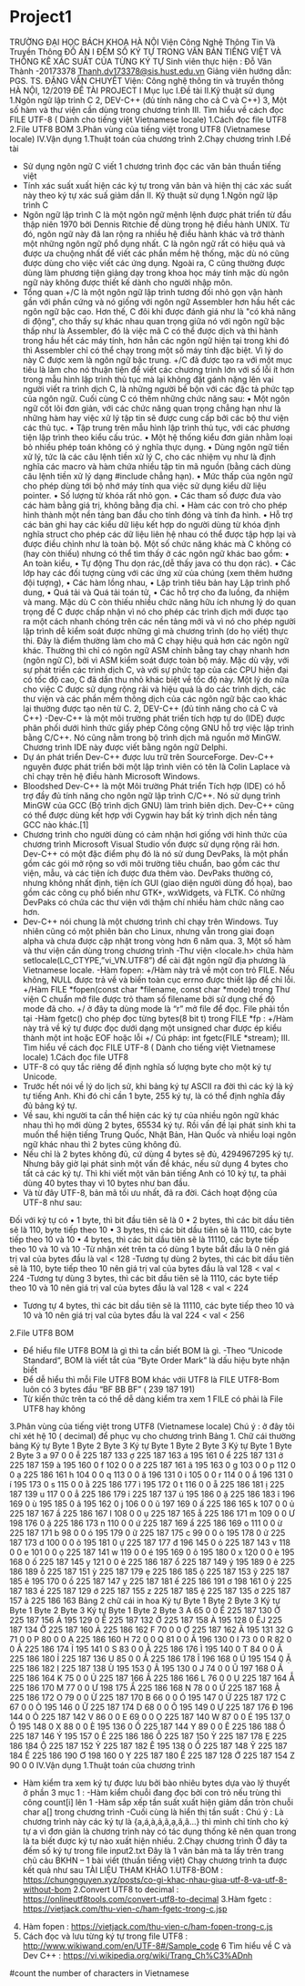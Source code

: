 # Project1
TRƯỜNG ĐẠI HỌC BÁCH KHOA HÀ NỘI
Viện Công Nghệ Thông Tin Và Truyền Thông
ĐỒ ÁN I
ĐẾM SỐ KÝ TỰ TRONG VĂN BẢN TIẾNG VIỆT
VÀ THỐNG KÊ XÁC SUẤT CỦA TỪNG KÝ TỰ
Sinh viên thực hiện : Đỗ Văn Thành -20173378
Thanh.dv173378@sis.hust.edu.vn
Giảng viên hướng dẫn:	PGS. TS. ĐẶNG VĂN CHUYẾT
Viện:	Công nghệ thông tin và truyền thông
HÀ NỘI, 12/2019
ĐỀ TÀI PROJECT I
Mục lục 
I.Đề tài 
II.Kỹ thuật sử dụng
1.Ngôn ngữ lập trình C
2, DEV-C++ (đủ tính năng cho cả C và C++)
3, Một số hàm và thư viện cần dùng trong chương trình
III. Tìm hiểu về cách đọc FILE UTF-8 ( Dành cho tiếng việt Vietnamese locale)
1.Cách đọc file UTF8
2.File UTF8 BOM
3.Phân vùng của tiếng việt trong UTF8 (Vietnamese locale)
IV.Vận dụng
1.Thuật toán của chương trình
2.Chạy chương trình 
I.Đề tài
- Sử dụng ngôn ngữ C viết 1 chương trình đọc các văn bản thuần tiếng việt 
- Tính xác suất xuất hiện các ký tự trong văn bản và hiện thị các xác suất này theo ký tự xác suấ giảm dần
II. Kỹ thuật sử dụng
1.Ngôn ngữ lập trình C
- Ngôn ngữ lập trình C là một ngôn ngữ mệnh lệnh được phát triển từ đầu thập niên 1970 bởi Dennis Ritchie để dùng trong hệ điều hành UNIX. Từ đó, ngôn ngữ này đã lan rộng ra nhiều hệ điều hành khác và trở thành một những ngôn ngữ phổ dụng nhất. C là ngôn ngữ rất có hiệu quả và được ưa chuộng nhất để viết các phần mềm hệ thống, mặc dù nó cũng được dùng cho việc viết các ứng dụng. Ngoài ra, C cũng thường được dùng làm phương tiện giảng dạy trong khoa học máy tính mặc dù ngôn ngữ này không được thiết kế dành cho người nhập môn.
- Tổng quan
+/C là một ngôn ngữ lập trình tương đối nhỏ gọn vận hành gần với phần cứng và nó giống với ngôn ngữ Assembler hơn hầu hết các ngôn ngữ bậc cao. Hơn thế, C đôi khi được đánh giá như là "có khả năng di động", cho thấy sự khác nhau quan trọng giữa nó với ngôn ngữ bậc thấp như là Assembler, đó là việc mã C có thể được dịch và thi hành trong hầu hết các máy tính, hơn hẳn các ngôn ngữ hiện tại trong khi đó thì Assembler chỉ có thể chạy trong một số máy tính đặc biệt. Vì lý do này C được xem là ngôn ngữ bậc trung.
+/C đã được tạo ra với một mục tiêu là làm cho nó thuận tiện để viết các chương trình lớn với số lỗi ít hơn trong mẫu hình lập trình thủ tục mà lại không đặt gánh nặng lên vai người viết ra trình dịch C, là những người bề bộn với các đặc tả phức tạp của ngôn ngữ. Cuối cùng C có thêm những chức năng sau:
•	Một ngôn ngữ cốt lõi đơn giản, với các chức năng quan trọng chẳng hạn như là những hàm hay việc xử lý tập tin sẽ được cung cấp bởi các bộ thư viện các thủ tục.
•	Tập trung trên mẫu hình lập trình thủ tục, với các phương tiện lập trình theo kiểu cấu trúc.
•	Một hệ thống kiểu đơn giản nhằm loại bỏ nhiều phép toán không có ý nghĩa thực dụng.
•	Dùng ngôn ngữ tiền xử lý, tức là các câu lệnh tiền xử lý C, cho các nhiệm vụ như là định nghĩa các macro và hàm chứa nhiều tập tin mã nguồn (bằng cách dùng câu lệnh tiền xử lý dạng #include chẳng hạn).
•	Mức thấp của ngôn ngữ cho phép dùng tới bộ nhớ máy tính qua việc sử dụng kiểu dữ liệu pointer.
•	Số lượng từ khóa rất nhỏ gọn.
•	Các tham số được đưa vào các hàm bằng giá trị, không bằng địa chỉ.
•	Hàm các con trỏ cho phép hình thành một nền tảng ban đầu cho tính đóng và tính đa hình.
•	Hỗ trợ các bản ghi hay các kiểu dữ liệu kết hợp do người dùng từ khóa định nghĩa struct cho phép các dữ liệu liên hệ nhau có thể được tập hợp lại và được điều chỉnh như là toàn bộ.
Một số chức năng khác mà C không có (hay còn thiếu) nhưng có thể tìm thấy ở các ngôn ngữ khác bao gồm:
•	An toàn kiểu,
•	Tự động Thu dọn rác,(dễ thấy java có thu dọn rác).
•	Các lớp hay các đối tượng cùng với các ứng xử của chúng (xem thêm hướng đội tượng),
•	Các hàm lồng nhau,
•	Lập trình tiêu bản hay Lập trình phổ dung,
•	Quá tải và Quá tải toán tử,
•	Các hỗ trợ cho đa luồng, đa nhiệm và mang.
Mặc dù C còn thiếu nhiều chức năng hữu ích nhưng lý do quan trọng để C được chấp nhận vì nó cho phép các trình dịch mới được tạo ra một cách nhanh chóng trên các nền tảng mới và vì nó cho phép người lập trình dễ kiểm soát được những gì mà chương trình (do họ viết) thực thi. Đây là điểm thường làm cho mã C chạy hiệu quả hơn các ngôn ngữ khác. Thường thì chỉ có ngôn ngữ ASM chỉnh bằng tay chạy nhanh hơn (ngôn ngữ C), bởi vì ASM kiểm soát được toàn bộ máy. Mặc dù vậy, với sự phát triển các trình dịch C, và với sự phức tạp của các CPU hiện đại có tốc độ cao, C đã dần thu nhỏ khác biệt về tốc độ này.
Một lý do nữa cho việc C được sử dụng rộng rãi và hiệu quả là do các trình dịch, các thư viện và các phần mềm thông dịch của các ngôn ngữ bậc cao khác lại thường được tạo nên từ C.
2, DEV-C++ (đủ tính năng cho cả C và C++)
-Dev-C++ là một môi trường phát triển tích hợp tự do (IDE) được phân phối dưới hình thức giấy phép Công cộng GNU hỗ trợ việc lập trình bằng C/C++. Nó cũng nằm trong bộ trình dịch mã nguồn mở MinGW. Chương trình IDE này được viết bằng ngôn ngữ Delphi.
- Dự án phát triển Dev-C++ được lưu trữ trên SourceForge. Dev-C++ nguyên được phát triển bởi một lập trình viên có tên là Colin Laplace và chỉ chạy trên hệ điều hành Microsoft Windows.
- Bloodshed Dev-C++ là một Môi trường Phát triển Tích hợp (IDE) có hỗ trợ đầy đủ tính năng cho ngôn ngữ lập trình C/C++. Nó sử dụng trình MinGW của GCC (Bộ trình dịch GNU) làm trình biên dịch. Dev-C++ cũng có thể được dùng kết hợp với Cygwin hay bất kỳ trình dịch nền tảng GCC nào khác.[1]
- Chương trình cho người dùng có cảm nhận hơi giống với hình thức của chương trình Microsoft Visual Studio vốn được sử dụng rộng rãi hơn. Dev-C++ có một đặc điểm phụ đó là nó sử dung DevPaks, là một phần gồm các gói mở rộng so với môi trường tiêu chuẩn, bao gồm các thư viện, mẫu, và các tiện ích được đưa thêm vào. DevPaks thường có, nhưng không nhất định, tiện ích GUI (giao diện người dùng đồ họa), bao gồm các công cụ phổ biến như GTK+, wxWidgets, và FLTK. Có những DevPaks có chứa các thư viện với thậm chí nhiều hàm chức năng cao hơn.
- Dev-C++ nói chung là một chương trình chỉ chạy trên Windows. Tuy nhiên cũng có một phiên bản cho Linux, nhưng vẫn trong giai đoạn alpha và chưa được cập nhật trong vòng hơn 6 năm qua.
3, Một số hàm và thư viện cần dùng trong chương trình
-Thư viện <locale.h> chứa hàm setlocale(LC_CTYPE,”vi_VN.UTF8”) để cài đặt ngôn ngữ địa phương là Vietnamese locale.
-Hàm fopen:
	+/Hàm này trả về một con trỏ FILE. Nếu không, NULL được trả về và biến toàn cục errno được thiết lập để chỉ lỗi.
	+/Hàm FILE *fopen(const char *filename, const char *mode) trong Thư viện C chuẩn mở file được trỏ tham số filename bởi sử dụng chế độ mode đã cho.
	+/ ở đây ta dùng mode là “r” mở file để đọc. File phải tồn tại
-Hàm fgetc() cho phép đọc từng bytes(8 bit t) trong FILE *fp : 
	+/Hàm này trả về ký tự được đọc dưới dạng một unsigned char được ép kiểu thành một int hoặc EOF hoặc lỗi
	+/ Cú pháp: int fgetc(FILE *stream);
III. Tìm hiểu về cách đọc FILE UTF-8 ( Dành cho tiếng việt Vietnamese locale)
1.Cách đọc file UTF8
-  UTF-8 có quy tắc riêng để định nghĩa số lượng byte cho một ký tự Unicode.
- Trước hết nói về lý do lịch sử, khi bảng ký tự ASCII ra đời thì các ký là ký tự tiếng Anh. Khi đó chỉ cần 1 byte, 255 ký tự, là có thể định nghĩa đầy đủ bảng ký tự.
- Về sau, khi người ta cần thể hiện các ký tự của nhiều ngôn ngữ khác nhau thì họ mới dùng 2 bytes, 65534 ký tự. Rồi vấn đề lại phát sinh khi ta muốn thể hiện tiếng Trung Quốc, Nhật Bản, Hàn Quốc và nhiều loại ngôn ngữ khác nhau thì 2 bytes cũng không đủ.
- Nếu chỉ là 2 bytes không đủ, cứ dùng 4 bytes sẽ đủ, 4294967295 ký tự. Nhưng bây giờ lại phát sinh một vấn đề khác, nếu sử dụng 4 bytes cho tất cả các ký tự. Thì khi viết một văn bản tiếng Anh có 10 ký tự, ta phải dùng 40 bytes thay vì 10 bytes như ban đầu.
- Và từ đây UTF-8, bản mã tối ưu nhất, đã ra đời. Cách hoạt động của UTF-8 như sau:
 

Đối với ký tự có
•	1 byte, thì bit đầu tiên sẽ là 0
•	2 bytes, thì các bit dầu tiên sẽ là 110, byte tiếp theo 10
•	3 bytes, thì các bit dầu tiên sẽ là 1110, các byte tiếp theo 10 và 10
•	4 bytes, thì các bit dầu tiên sẽ là 11110, các byte tiếp theo 10 và 10 và 10
-Từ nhận xét trên ta có  dùng 1 byte bắt đầu là 0 nên giá trị val của bytes đầu  là val < 128
-Tương tự dùng 2 bytes, thì các bit dầu tiên sẽ là 110, byte tiếp theo 10 nên giá trị val của bytes đầu là val 128 < val < 224 
-Tương tự dùng 3 bytes, thì các bit dầu tiên sẽ là 1110, các byte tiếp theo 10 và 10
 nên giá trị val của bytes đầu là val 128 < val < 224 
- Tương tự 4 bytes, thì các bit dầu tiên sẽ là 11110, các byte tiếp theo 10 và 10 và 10 nên giá trị val của bytes đầu là val 224 < val < 256
 
2.File UTF8 BOM
- Để hiểu file UTF8 BOM là gì thì ta cần biết BOM là gì.
-Theo “Unicode Standard“, BOM là viết tắt của “Byte Order Mark“ là dấu hiệu byte nhận biết
- Để dễ hiểu thì mỗi File UTF8 BOM khác vớii UTF8 là FILE UTF8-Bom luôn có 3 bytes đầu “BF BB BF” ( 239 187 191)
- Từ kiến thức trên ta có thể dễ dàng kiểm tra xem 1 FILE có phải là File UTF8 hay không

3.Phân vùng của tiếng việt trong UTF8 (Vietnamese locale)
Chú ý : ở đây tôi chỉ xét hệ 10 ( decimal) để phục vụ cho chương trình 
Bảng 1. Chữ cái thường bảng
Ký tự	Byte 1 	Byte 2	Byte 3	Ký tự	Byte 1	Byte 2	Byte 3	Ký tự	Byte 1	Byte 2	Byte 3
a	97	0	0	ễ	225	187	133	ợ	225	187	163
á	195	161	0	ể	225	187	131	ở	225	187	159
à	195	160	0	f	102	0	0	ỡ	225	187	161
ã	195	163	0	g	103	0	0	p	112	0	0
ạ	225	186	161	h	104	0	0	q	113	0	0
ă	196	131	0	i	105	0	0	r	114	0	0
ắ	196	131	0	í	195	173	0	s	115	0	0
ằ	225	186	177	ì	195	172	0	t	116	0	0
ẵ	225	186	181	ị	225	187	139	u	117	0	0
ẳ	225	186	179	ỉ	225	187	137	ú	195	186	0
ặ	225	186	183	ĩ	196	169	0	ù	195	185	0
â	195	162	0	j	106	0	0	ũ	197	169	0
ấ	225	186	165	k	107	0	0	ủ	225	187	167
ầ	225	186	167	l	108	0	0	ụ	225	187	165
ẫ	225	186	171	m	109	0	0	Ư	198	176	0
ậ	225	186	173	n	110	0	0	ứ	225	187	169
ẩ	225	186	169	o	111	0	0	ừ	225	187	171
b	98	0	0	ó	195	179	0	ữ	225	187	175
c	99	0	0	ò	195	178	0	ử	225	187	173
d	100	0	0	õ	195	181	0	ự	225	187	177
đ	196	145	0	ỏ	225	187	143	v	118	0	0
e	101	0	0	ọ	225	187	141	w	119	0	0
é	195	169	0	ô	195	180	0	x	120	0	0
è	195	168	0	ố	225	187	145	y	121	0	0
ẻ	225	186	187	ổ	225	187	149	ý	195	189	0
ẽ	225	186	189	ỗ	225	187	151	ỳ	225	187	179
ẹ	225	186	185	ộ	225	187	153	ỹ	225	187	185
ê	195	170	0	ồ	225	187	147	ỵ	225	187	181
ế	225	186	191	ơ	198	161	0	ỷ	225	187	183
ề	225	187	129	ớ	225	187	155	z	225	187	185
ệ	225	187	135	ờ	225	187	157	ả	225	186	163
Bảng 2 chữ cái in hoa
Ký tự	Byte 1	Byte 2	Byte 3	Ký tự	Byte 1	Byte 2	Byte 3	Ký tự	Byte 1	Byte 2	Byte 3
A	65	0	0	Ể	225	187	130	Ờ 	225	187	156
Á	195	129	0	Ễ	225	187	132	Ở 	225	187	158
À	195	128	0	ÊJ	225	187	134	Ỡ 	225	187	160
Ả	225	186	162	F	70	0	0	Ợ	225	187	162
Ã	195	131	32	G	71	0	0	P	80	0	0
Ạ	225	186	160	H	72	0	0	Q	81	0	0
Ă	196	130	0	I	73	0	0	R	82	0	0
Ắ	225	186	174	Í 	195	141	0	S	83	0	0
Ằ	225	186	176	Ì	195	140	0	T	84	0	0
Ẵ	225	186	180	Ỉ	225	187	136	U	85	0	0
Ẳ	225	186	178	Ĩ	196	168	0	Ú	195	154	0
Ặ	225	186	182	Ị	225	187	138	Ù	195	153	0
Â	195	130	0	J	74	0	0	Ũ	197	168	0
Ấ	225	186	164	K	75	0	0	Ủ	225	187	166
Ầ	225	186	166	L	76	0	0	Ụ	225	187	164
Ẫ	225	186	170	M	77	0	0	Ư	198	175	
Ẩ	225	186	168	N	78	0	0	Ứ	225	187	168
Ậ	225	186	172	O	79	0	0	Ừ	225	187	170
B	66	0	0	Ó	195	147	0	Ử	225	187	172
C	67	0	0	Ò	195	146	0	Ữ	225	187	174
D	68	0	0	Õ	195	149	0	Ự	225	187	176
Đ	196	144	0	Ỏ	225	187	142	V	86	0	0
E	69	0	0	Ọ	225	187	140	W	87	0	0
É	195	137	0	Ô	195	148	0	X	88	0	0
È	195	136	0	Ố	225	187	144	Y	89	0	0
Ẽ	225	186	188	Ồ	225	187	146	Ý	195	157	0
Ẻ	225	186	186	Ỗ	225	187	150	Ỳ	225	187	178
Ẹ	225	186	184	Ộ	225	187	152	Ỷ	225	187	182
Ê	195	138	0	Ổ	225	187	148	Ỹ	225	187	184
Ế	225	186	190	Ơ	198	160	0	Ỵ	225	187	180
Ề	225	187	128	Ớ	225	187	154	Z	90	0	0
IV.Vận dụng
1.Thuật toán của chương trình
- Hàm kiểm tra xem ký tự được lưu bởi bào nhiêu bytes dựa vào lý thuyết ở  phần
3 mục 1 : 
-Hàm kiểm chuỗi đang đọc bởi con trỏ nếu trùng thì công count[i] lên 1
-Hàm sắp xếp tần suất xuất hiện giảm dần tròn chuỗi char a[] trong chương trình
-Cuối cùng là hiển thị tần suất :
Chú ý : Là chương trình này các ký tự là {a,á,à,ả,ã,ạ,ă,â…} thì mình chỉ tính cho ký tự a vì đơn giản là chương trình này có tác dụng thống kê nên quan trong là ta biết được ký tự nào xuất hiện nhiều.
2.Chạy chương trình 
Ở đây ta đếm số  ký tự trong file input2.txt 
Đây là 1 văn bản mà ta lấy trên trang chủ cảu BKHN – 1 bài viết (thuần tiếng việt)
Chạy chương trình ta được kết quả như sau
TÀI LIỆU THAM KHẢO
1.UTF8-BOM : https://chungnguyen.xyz/posts/co-gi-khac-nhau-giua-utf-8-va-utf-8-without-bom
2.Convert UTF8 to decimal : https://onlineutf8tools.com/convert-utf8-to-decimal
3.Hàm fgetc : https://vietjack.com/thu-vien-c/ham-fgetc-trong-c.jsp
4. Hàm fopen : https://vietjack.com/thu-vien-c/ham-fopen-trong-c.js
5. Cách đọc và lưu từng ký tự trong file UTF8 : http://www.wikiwand.com/en/UTF-8#/Sample_code
6 Tìm hiểu về C và Dev C++ : https://vi.wikipedia.org/wiki/Trang_Ch%C3%ADnh

#count the number of characters in Vietnamese
